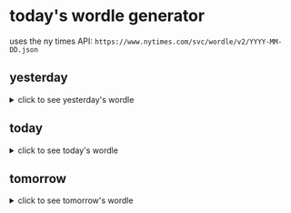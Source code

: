 # today's wordle generator

uses the ny times API: `https://www.nytimes.com/svc/wordle/v2/YYYY-MM-DD.json`

## yesterday

<details>
    <summary>click to see yesterday's wordle</summary>

    heard

</details>

## today

<details>
    <summary>click to see today's wordle</summary>

    doing

</details>

## tomorrow

<details>
    <summary>click to see tomorrow's wordle</summary>

    lunch

</details>
